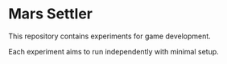 # Mars Settler

This repository contains experiments for game development.

Each experiment aims to run independently with minimal setup.
